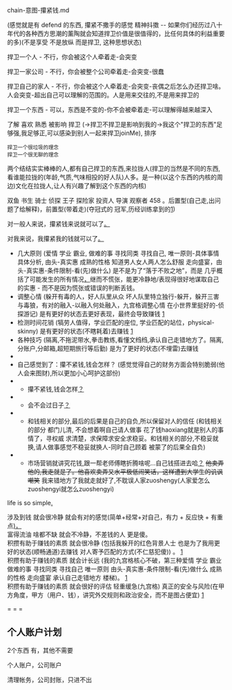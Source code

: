 
chain-意图-攥紧钱.md

(感觉就是有 defend 的东西, 攥紧不撒手的感觉 精神抖擞 -- 如果你们经历过八十年代的各种西方思潮的薰陶就会知道捍卫价值是很值得的，比任何具体的利益重要的多)(不是享受 不是放纵 而是捍卫, 这种思想状态[)](http://w/#是立着的,不是趴着的。开关蹦哒的m不是老唱片一直放的----是羡慕是自己愿意,不是被人催,更不是被人赶着走-被人干扰-----是否在捍卫的东西?我捍卫的东西是影响到我的,它怎么影响了我,捍卫一个东西的我和不捍卫一个东西的我,是很大区别的,怎么就区别很大,怎么就有出息)

捍卫一个人 - 不行，你会被这个人牵着走-会突变

捍卫一家公司 - 不行，你会被整个公司牵着走-会突变-很蠢

捍卫自己的家人 - 不行，你会被这个人牵着走-会突变-丧偶之后怎么办还捍卫啥。人会突变-超出自己可以理解的范围的。人是用来交往的,不是用来捍卫的

捍卫一个东西 - 可以，东西是不变的-你不会被牵着走-可以理解得越来越深入

了解 喜欢 熟悉 被影响 捍卫 (->捍卫不捍卫是影响到我的->我这个"捍卫的东西"足够强,我足够正,可以感染到别人一起来捍卫joinMe), 排序
```
捍卫一个很垃圾的理念
捍卫一个很无聊的理念
```
两个结结实实棒棒的人,都有自己捍卫的东西,来拉拢人(捍卫的当然是不同的东西,看谁能拉拢的(年龄,气质,气味相投的好人队)人多。是一种(以这个东西的内核的周边)文化在拉拢人,让人有兴趣了解到这个东西的内核)

双鱼 书生 骑士 侦探 王子 探险家 投资人 导演 观察者 458 。后置型(自己走,出问题了给解释)，前置型(带着走)(夺冠式的 冠军,历经训练拿到的[1](https://kknews.cc/fashion/x58gz48.html#自己心理不慌。想赢得冠军的女人,那么自己做到冠军就可以了#尽早做到冠军+没做到之前先戒色))



对一般人来说，攥紧钱来说就可以了[。](#当人们看着媒体上的你，智商当时可能为零；但是，一旦你试图从他们口袋里掏点钱出来的时候，他们的智商瞬间就是145，而且相当挑剔刻薄)

对我来说，我攥紧我的钱就可以了[。](#好人队里就是从众就可以了,但我额外上心)

- 几大原则 (爱情 学业 霸业, 做难的事 寻找同类 寻找自己, 唯一原则-具体事情具体分析, 由头-真实惠 成熟的性格 知道男人女人两人怎么舒服 走向盛宴，由头-真实惠-条件限制-看(先)做什么) 是不是为了“落于不败之地”，而是 几乎概括了可能发生的所有情况[，](https://github.com/7900ms/000nottheater_deserted_systemlibrary/blob/master/travelwriting/small/4.md)继而不慌张，能更冷静地/表现得很好地谋取自己的实惠 - 而不是因为慌张或错误的判断丢钱。
- 调整心情 (躲开有毒的人，好人队里从众 坏人队里特立独行-躲开，躲开三害与毒狼，有对的融入-以融入何处融入，九宫格调整心情 在小世界里挺好的-侦探游记) 是有更好的状态去更好表现，最终会导致赚钱 [1](https://github.com/7900ms/000nottheater_deserted_systemlibrary/blob/master/travelwriting/small/5.md)
- 检测时间花销 (犒劳人值得，学业匹配的座位, 学业匹配的站位，physical-skinny) 是有更好的状态(不瞎耗着)去赚钱 [1](https://github.com/7900ms/000nottheater_deserted_systemlibrary/blob/master/supplementary/chain-call.md)
- 各种技巧 (隔离,不拖泥带水,拳击教练,看懂文绉绉,承认自己走错地方了。隔离,分账户,分邮箱,超短期旅行等后勤) 是为了更好的状态(不埋雷)去赚钱
-
- 自己感觉到了：攥不紧钱,钱会怎样？ (感觉觉得自己的财务方面会特别脆弱(他人会来图财),所以更加小心呵护这部份)
- - 攥不紧钱,钱会怎样[？](#攥不紧钱,乱花钱,钱就飞啦,钱就被别人图走啦)
- - 会不会过日子[？](#还用人教你怎么过日子么？该花就花,该省就省)
- - 和钱相关的部分,最后的后果是自己的自负,所以保留对人的信任 (和钱相关的部分 都门儿清, 不会想着啊自己请人做事 花了钱haoxiang就是别人的事情了，寻权威 求清楚，求保障求安全求稳妥。和钱相关的部分,不稳妥就换,请人做事感觉不稳妥就换人-同时自己顾着 被蒙了的后果全自负)
- - 市场营销就讲究花钱[,](#我们双赢对吧,我不用耽误你,你也别赚我钱-我也不耽误你赚钱)跟一帮老师傅瞎折腾啥呢...自己钱搭进去哈[？](https://github.com/#不讲究经济生活(在安全正规的前提下)，讲究高档奢侈生活哈？所谓开源节流,在节流方面,(在安全正规的前提下)用最便宜的m具体看看有什么价格影响因素看哪里能省钱) ~~他卖弄他的,我走就是了。他喜欢卖弄又水平极低闹笑话，这样遭到大学生的讥讽嘲笑~~ 我来错地方了我就走就好了,不耽误人家zuoshengy(人家爱怎么zuoshengyi就怎么zuoshengyi)

life is so simple[.](https://twitter.com/ComplexSports/status/871565080298749952#(im-aware-but-sbdy-else...stupid-questions-one-by-one)are-u-a-smart-guy---so-if-we-dont-defend-homecourt-what-happened)

涉及到钱 就会很冷静 就会有对的感觉(简单+经常+对自己，有力 + 反应快 + 有重点[)，](https://github.com/7900ms/000nottheater_deserted_systemsoftware/tree/master/local-lightshelf) <br>
富得流油 啥都不缺 就会不冷静，不差钱的人 更是傻。 <br>
积攒有助于赚钱的素质 就会很冷静 (包括我躲开的红色背景人士 也是为了我用更好的状态(顺畅通道)去赚钱 对人寄予匹配的方式(不仁慈犯傻)) 。 [1](https://github.com/7900ms/000nottheater_deserted_systemlibrary/blob/master/supplementary/term-Finder.md) <br>
积攒有助于赚钱的素质 就会计长远 (我的九宫格核心不破，第三种爱情 学业 霸业 做难的事 寻找同类 寻找自己 唯一原则 由头-真实惠-条件限制-看(先)做什么 成熟的性格 走向盛宴 承认自己走错地方 楼梯)。 [1](https://github.com/7900ms/000nottheater_deserted_systemsoftware/blob/master/local-lightshelf/楼梯.md)<br>
积攒有助于赚钱的素质 就会很好的评估 轻重缓急(九宫格) 真正的安全与风险(在甲方角度，甲方（用户、钱），讲究外交规则和政治安全，而不是图占便宜) [1](https://github.com/7900ms/000nottheater_deserted_systemlibrary/blob/master/supplementary/term-Finder.md#我给老板算账的。更根本不会听营销家的)


= = =

## 个人账户计划

2个东西 有，其他不需要

个人账户，公司账户

清理帐务，公司封账，只进不出
